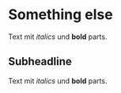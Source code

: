 # Something else

Text mit <i>italics</i> und <b>bold</b> parts.


## Subheadline


Text mit *italics* und **bold** parts.


